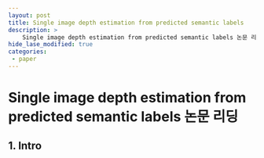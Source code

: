 ```yaml
---
layout: post
title: Single image depth estimation from predicted semantic labels
description: >
    Single image depth estimation from predicted semantic labels 논문 리딩
hide_lase_modified: true
categories:
 - paper
---
```


# Single image depth estimation from predicted semantic labels 논문 리딩

## 1. Intro
